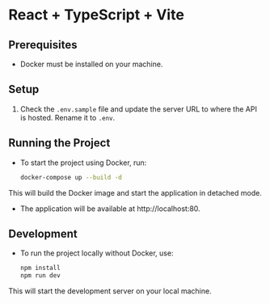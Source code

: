 # React + TypeScript + Vite

## Prerequisites

- Docker must be installed on your machine.

## Setup

1. Check the `.env.sample` file and update the server URL to where the API is hosted. Rename it to `.env`.

## Running the Project

- To start the project using Docker, run:

  ```bash
  docker-compose up --build -d
  ```
  
This will build the Docker image and start the application in detached mode.

- The application will be available at http://localhost:80.

## Development

- To run the project locally without Docker, use:

  ```bash
  npm install
  npm run dev
  ```
This will start the development server on your local machine.

